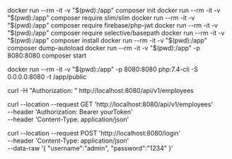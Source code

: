 docker run --rm -it -v "$(pwd):/app" composer init
docker run --rm -it -v "$(pwd):/app" composer require slim/slim
docker run --rm -it -v "$(pwd):/app" composer require firebase/php-jwt
docker run --rm -it -v "$(pwd):/app" composer require selective/basepath
docker run --rm -it -v "$(pwd):/app" composer install
docker run --rm -it -v "$(pwd):/app" composer dump-autoload
docker run --rm -it -v "$(pwd):/app" -p 8080:8080 composer start

docker run --rm -it -v "$(pwd):/app" -p 8080:8080 php:7.4-cli -S 0.0.0.0:8080 -t /app/public

curl -H "Authorization: " http://localhost:8080/api/v1/employees

curl --location --request GET 'http://localhost:8080/api/v1/employees' \
--header 'Authorization: Bearer yourToken' \
--header 'Content-Type: application/json'

curl --location --request POST 'http://localhost:8080/login' \
--header 'Content-Type: application/json' \
--data-raw '{
    "username":"admin",
    "password":"1234"
}'